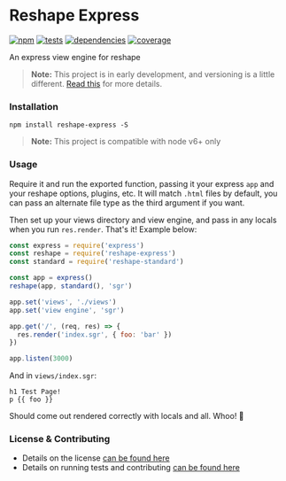 # Reshape Express

[![npm](https://img.shields.io/npm/v/reshape-express.svg?style=flat-square)](https://npmjs.com/package/reshape-express)
[![tests](https://img.shields.io/travis/reshape/reshape-express.svg?style=flat-square)](https://travis-ci.org/reshape/reshape-express?branch=master)
[![dependencies](https://img.shields.io/david/reshape/reshape-express.svg?style=flat-square)](https://david-dm.org/reshape/reshape-express)
[![coverage](https://img.shields.io/coveralls/reshape/reshape-express.svg?style=flat-square)](https://coveralls.io/r/reshape/reshape-express?branch=master)

An express view engine for reshape

> **Note:** This project is in early development, and versioning is a little different. [Read this](http://markup.im/#q4_cRZ1Q) for more details.

### Installation

`npm install reshape-express -S`

> **Note:** This project is compatible with node v6+ only

### Usage

Require it and run the exported function, passing it your express `app` and your reshape options, plugins, etc. It will match `.html` files by default, you can pass an alternate file type as the third argument if you want.

Then set up your views directory and view engine, and pass in any locals when you run `res.render`. That's it! Example below:

```js
const express = require('express')
const reshape = require('reshape-express')
const standard = require('reshape-standard')

const app = express()
reshape(app, standard(), 'sgr')

app.set('views', './views')
app.set('view engine', 'sgr')

app.get('/', (req, res) => {
  res.render('index.sgr', { foo: 'bar' })
})

app.listen(3000)
```

And in `views/index.sgr`:

```jade
h1 Test Page!
p {{ foo }}
```

Should come out rendered correctly with locals and all. Whoo! 🎉

### License & Contributing

- Details on the license [can be found here](LICENSE.md)
- Details on running tests and contributing [can be found here](contributing.md)

